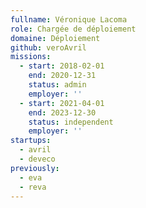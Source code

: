 ```yaml
---
fullname: Véronique Lacoma
role: Chargée de déploiement
domaine: Déploiement
github: veroAvril
missions:
  - start: 2018-02-01
    end: 2020-12-31
    status: admin
    employer: ''
  - start: 2021-04-01
    end: 2023-12-30
    status: independent
    employer: ''
startups:
  - avril
  - deveco
previously:
  - eva
  - reva
---
```

